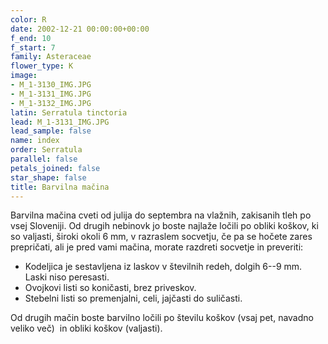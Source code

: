 ```yaml
---
color: R
date: 2002-12-21 00:00:00+00:00
f_end: 10
f_start: 7
family: Asteraceae
flower_type: K
image:
- M_1-3130_IMG.JPG
- M_1-3131_IMG.JPG
- M_1-3132_IMG.JPG
latin: Serratula tinctoria
lead: M_1-3131_IMG.JPG
lead_sample: false
name: index
order: Serratula
parallel: false
petals_joined: false
star_shape: false
title: Barvilna mačina
---
```

Barvilna mačina cveti od julija do septembra na vlažnih, zakisanih tleh po vsej Sloveniji. Od drugih nebinovk jo boste najlaže ločili po obliki koškov, ki so valjasti, široki okoli 6 mm, v razraslem socvetju, če pa se hočete zares prepričati, ali je pred vami mačina, morate razdreti socvetje in preveriti:

-   Kodeljica je sestavljena iz laskov v številnih redeh, dolgih 6--9 mm. Laski niso peresasti.
-   Ovojkovi listi so koničasti, brez priveskov.
-   Stebelni listi so premenjalni, celi, jajčasti do suličasti.

Od drugih mačin boste barvilno ločili po številu koškov (vsaj pet, navadno veliko več)  in obliki koškov (valjasti).
